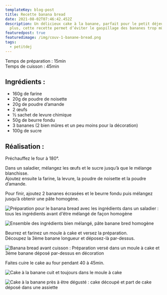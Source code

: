 ```yaml
---
templateKey: blog-post
title: Recette banana bread
date: 2021-08-02T07:46:42.452Z
description: Un délicieux cake à la banane, parfait pour le petit déjeuner. De
  plus, cette recette permet d’éviter le gaspillage des bananes trop mûres.
featuredpost: true
featuredimage: /img/couv-1-banane-bread.png
tags:
  - petitdej
---
```

Temps de préparation : 15min\
Temps de cuisson : 45min

## Ingrédients :

* 160g de farine
* 20g de poudre de noisette
* 20g de poudre d’amande
* 2 œufs
* ½ sachet de levure chimique
* 50g de beurre fondu
* 3 bananes (2 bien mûres et un peu moins pour la décoration)
* 100g de sucre

## Réalisation :

Préchauffez le four à 180°.

Dans un saladier, mélangez les œufs et le sucre jusqu’à que le mélange blanchisse.\
Ajoutez ensuite la farine, la levure, la poudre de noisette et la poudre d’amande.

Pour finir, ajoutez 2 bananes écrasées et le beurre fondu puis mélangez jusqu’à obtenir une pâte homogène.

![Préparation pour le banana bread avec les ingrédients dans un saladier : tous les ingrédients avant d'être mélangé de façon homogène](/img/prepa-banana.jpg "Préparation pour le banana bread")

![Ensemble des ingrédients bien mélangé, pâte banane bred homogène ](/img/prepa-fini-banane.jpg "Préparation banane bref prête ")

Beurrez et farinez un moule à cake et versez la préparation.\
Découpez la 3ème banane longueur et déposez-là par-dessus.

![Banana bread avant cuisson : Préparation versé dans un moule à cake et 3ème banane déposé par-dessus en décoration ](/img/cake-banane-avant-cuisson.jpg "Cake avant cuisson ")

Faites cuire le cake au four pendant 40 à 45min.

![Cake à la banane cuit et toujours dans le moule à cake ](/img/cake-cuit.jpg "Cake à la banane cuit ")

![Cake à la banane près à être dégusté : cake découpé et part de cake déposé dans une assiette ](/img/cake-banane.png "Cake à la banane près à être dégusté ")